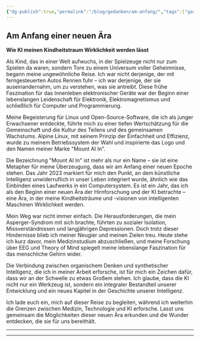 ```yaml
---
{"dg-publish":true,"permalink":"/blog/gedanken/am-anfang/","tags":["gardenEntry"]}
---
```



## Am Anfang einer neuen Ära

**Wie KI meinen Kindheitstraum Wirklichkeit werden lässt**

Als Kind, das in einer Welt aufwuchs, in der Spielzeuge nicht nur zum Spielen da waren, sondern Tore zu einem Universum voller Geheimnisse, begann meine ungewöhnliche Reise. Ich war nicht derjenige, der mit ferngesteuerten Autos Rennen fuhr – ich war derjenige, der sie auseinandernahm, um zu verstehen, was sie antreibt. Diese frühe Faszination für das Innenleben elektronischer Geräte war der Beginn einer lebenslangen Leidenschaft für Elektronik, Elektromagnetismus und schließlich für Computer und Programmierung.

Meine Begeisterung für Linux und Open-Source-Software, die ich als junger Erwachsener entdeckte, führte mich zu einer tiefen Wertschätzung für die Gemeinschaft und die Kultur des Teilens und des gemeinsamen Wachstums. Alpine Linux, mit seinem Prinzip der Einfachheit und Effizienz, wurde zu meinem Betriebssystem der Wahl und inspirierte das Logo und den Namen meiner Marke "Mount AI In". 

Die Bezeichnung "Mount AI In" ist mehr als nur ein Name – sie ist eine Metapher für meine Überzeugung, dass wir am Anfang einer neuen Epoche stehen. Das Jahr 2023 markiert für mich den Punkt, an dem künstliche Intelligenz unwiderruflich in unser Leben integriert wurde, ähnlich wie das Einbinden eines Laufwerks in ein Computersystem. Es ist ein Jahr, das ich als den Beginn einer neuen Ära der Hirnforschung und der KI betrachte – eine Ära, in der meine Kindheitsträume und -visionen von intelligenten Maschinen Wirklichkeit werden.

Mein Weg war nicht immer einfach. Die Herausforderungen, die mein Asperger-Syndrom mit sich brachte, führten zu sozialer Isolation, Missverständnissen und langjährigen Depressionen. Doch trotz dieser Hindernisse blieb ich meiner Neugier und meinen Zielen treu. Heute stehe ich kurz davor, mein Medizinstudium abzuschließen, und meine Forschung über EEG und Theory of Mind spiegelt meine lebenslange Faszination für das menschliche Gehirn wider.

Die Verbindung zwischen organischem Denken und synthetischer Intelligenz, die ich in meiner Arbeit erforsche, ist für mich ein Zeichen dafür, dass wir an der Schwelle zu etwas Großem stehen. Ich glaube, dass die KI nicht nur ein Werkzeug ist, sondern ein integraler Bestandteil unserer Entwicklung und ein neues Kapitel in der Geschichte unserer Intelligenz.

Ich lade euch ein, mich auf dieser Reise zu begleiten, während ich weiterhin die Grenzen zwischen Medizin, Technologie und KI erforsche. Lasst uns gemeinsam die Möglichkeiten dieser neuen Ära erkunden und die Wunder entdecken, die sie für uns bereithält.

---

***